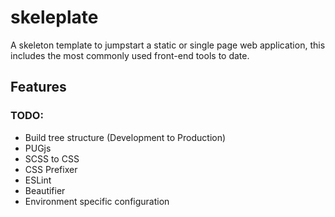 # skeleplate
A skeleton template to jumpstart a static or single page web application, this includes the most commonly used front-end tools to date.

## Features
### TODO:
- Build tree structure (Development to Production)
- PUGjs
- SCSS to CSS 
- CSS Prefixer
- ESLint
- Beautifier
- Environment specific configuration
